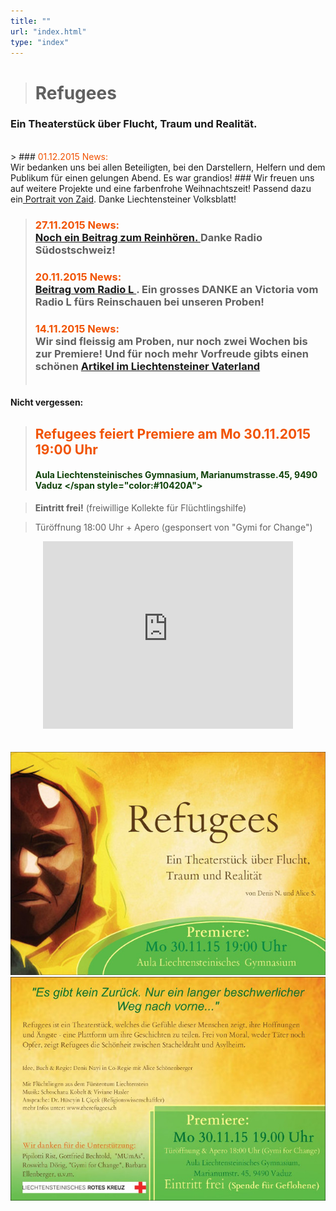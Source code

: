 ```yaml
---
title: ""
url: "index.html"
type: "index"
---
```


> # Refugees
### Ein Theaterstück über Flucht, Traum und Realität.
<br/>
> ### <span style="color:#F15303">01.12.2015 News: </span><br/>Wir bedanken uns bei allen Beteiligten, bei den Darstellern, Helfern und dem Publikum für einen gelungen Abend. Es war grandios!
### Wir freuen uns auf weitere Projekte und eine farbenfrohe Weihnachtszeit! Passend dazu ein<a href="/Weihnachten-16.pdf"> Portrait von Zaid</a>. Danke  Liechtensteiner Volksblatt! 

> ### <span style="color:#F15303">27.11.2015 News: </span><br/><a href="/RadioGrischna.MP3"> Noch ein Beitrag zum Reinhören. </a> Danke Radio Südostschweiz!
> ### <span style="color:#F15303">20.11.2015 News: </span><br/><a href="/RadioLRefugees.MP3"> Beitrag vom Radio L </a>. Ein grosses DANKE an Victoria vom Radio L fürs Reinschauen bei unseren Proben! <br/>
> ### <span style="color:#F15303">14.11.2015 News:</span><br/> Wir sind fleissig am Proben, nur noch zwei Wochen bis zur Premiere! Und für noch mehr Vorfreude gibts einen schönen <a href="/vaterland.pdf"> Artikel im Liechtensteiner Vaterland</a> <br/> <br/>
#### Nicht vergessen: 
> ## <span style="color:#F15303"> Refugees feiert Premiere am  Mo 30.11.2015 19:00 Uhr </span>
> #### <span style="color:#10420A">Aula Liechtensteinisches Gymnasium, Marianumstrasse.45, 9490 Vaduz </span style="color:#10420A">


> <b>Eintritt frei!</b> (freiwillige Kollekte für Flüchtlingshilfe) 

> Türöffnung 18:00 Uhr + Apero (gesponsert von "Gymi for Change")

<center><iframe src="https://www.google.com/maps/embed?pb=!1m18!1m12!1m3!1d10852.595785274201!2d9.499502113417401!3d47.154937199801374!2m3!1f0!2f0!3f0!3m2!1i1024!2i768!4f13.1!3m3!1m2!1s0x479b310a507ca393%3A0x5bc1fa00e8012a4c!2sMarianumstrasse+45%2C+9490+Vaduz%2C+Liechtenstein!5e0!3m2!1sde!2sch!4v1446478589785" width="400" height="300" frameborder="0" style="border:0" allowfullscreen></iframe></center>
<br/>
<br/>
<center>
<img src="/flyer-medium.jpg" />
</center> 

<center><img src="/flyer-back-medium.jpg" /></center>

>

